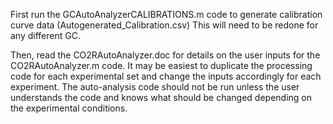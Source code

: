 First run the GCAutoAnalyzerCALIBRATIONS.m code to generate calibration curve data (Autogenerated_Calibration.csv)
This will need to be redone for any different GC.

Then, read the CO2RAutoAnalyzer.doc for details on the user inputs for the CO2RAutoAnalyzer.m code.
It may be easiest to duplicate the processing code for each experimental set and change the inputs accordingly for each experiment.
The auto-analysis code should not be run unless the user understands the code and knows what should be changed depending on the experimental conditions.
